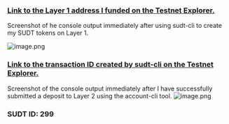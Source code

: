 
### [Link to the Layer 1 address I funded on the Testnet Explorer.](https://explorer.nervos.org/aggron/address/ckt1qyqvjpgzz28f2nsten7e0rsdwauxpmfjmm7qyh2jxg)

Screenshot of he console output immediately after using sudt-cli to create my SUDT tokens on Layer 1.

![image.png](https://i.loli.net/2021/08/07/CU9HSNdYTjB35n4.png)

### [Link to the transaction ID created by sudt-cli on the Testnet Explorer.](https://explorer.nervos.org/aggron/transaction/0xdae46b20e52aec0bb8b90a6049ebfcdbeebd42c9a1645148526b1c8edc982906)

Screenshot of the console output immediately after I have successfully submitted a deposit to Layer 2 using the account-cli tool.
![image.png](https://i.loli.net/2021/08/07/lU8MEBNrXzjQA9k.png)

### SUDT ID: 299

